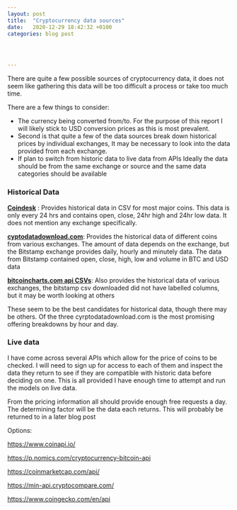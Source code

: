 ```yaml
---
layout: post
title:  "Cryptocurrency data sources"
date:   2020-12-29 18:42:32 +0100
categories: blog post




---
```


There are quite a few possible sources of cryptocurrency data, it does not seem like gathering this data will be too difficult a process or take too much time.

There are a few things to consider:

- The currency being converted from/to. For the purpose of this report I will likely stick to USD conversion prices as this is most prevalent.
- Second is that quite a few of the data sources break down historical prices by individual exchanges, It may be necessary to look into the data provided from each exchange.
- If plan to switch from historic data to live data from APIs Ideally the data should be from the same exchange or source and the same data categories should be available 

### Historical Data

**[Coindesk](https://www.coindesk.com/price/bitcoin)** : Provides historical data in CSV for most major coins. This data is only every 24 hrs and contains open, close, 24hr high and 24hr low data. It does not mention any exchange specifically.

**[cyptodatadownload.com](http://www.cryptodatadownload.com/data/)**: Provides the historical data of different coins from various exchanges. The amount of data depends on the exchange, but the Bitstamp exchange provides daily, hourly and minutely data. The data from Bitstamp contained open, close, high, low and volume in BTC and USD data

**[bitcoincharts.com api CSVs](https://api.bitcoincharts.com/v1/csv/)**: Also provides the historical data of various exchanges, the bitstamp csv downloaded did not have labelled columns, but it may be worth looking at others

These seem to be the best candidates for historical data, though there may be others. Of the three cyrptodatadownload.com is the most promising offering breakdowns by hour and day.

### Live data

I have come across several APIs which allow for the price of coins to be checked. I will need to sign up for access to each of them and inspect the data they return to see if they are compatible with historic data before deciding on one. This is all provided I have enough time to attempt and run the models on live data.

From the pricing information all should provide enough free requests a day. The determining factor will be the data each returns. This will probably be returned to in a later blog post

Options:

https://www.coinapi.io/

https://p.nomics.com/cryptocurrency-bitcoin-api

https://coinmarketcap.com/api/

https://min-api.cryptocompare.com/

https://www.coingecko.com/en/api